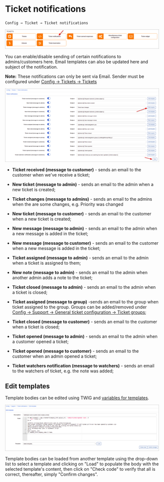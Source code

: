 Ticket notifications
=============
`Config → Ticket → Ticket notifications`

![Notifications icon](icon.png)

You can enable/disable sending of certain notifications to admins/customers here. Email templates can also be updated here and subject of the notification.

**Note:** These notifications can only be sent via Email. Sender must be configured under [Config → Tickets → Tickets](configuration/support/tickets/tickets.md)

![Notifications list](list.png)

- **Ticket received (message to customer)** - sends an email to the customer when we've receive a ticket;

- **New ticket (message to admin)** - sends an email to the admin when a new ticket is created;

- **Ticket changes (message to admins)** - sends an email to the admins when the are some changes, e.g. Priority was changed

- **New ticket (message to customer)** - sends an email to the customer when a new ticket is created;

- **New message (message to admin)** - sends an email to the admin when a new message is added in the ticket;

- **New message (message to customer)** - sends an email to the customer when a new message is added in the ticket;

- **Ticket assigned (message to admin)** - sends an email to the admin when a ticket is assigned to them;

- **New note (message to admin)** - sends an email to the admin when another admin adds a note to the ticket;

- **Ticket closed (message to admin)** - sends an email to the admin when a ticket is closed;

- **Ticket assigned (message to group)** -sends an email to the group when ticket assigned to the group. Groups can be added/removed under [Config → Support → General ticket configuration → Ticket groups](configuration/support/general_ticket_configuration/general_ticket_configuration.md);

- **Ticket closed (message to customer)** - sends an email to the customer when a ticket is closed;

- **Ticket opened (message to admin)** - sends an email to the admin when a customer opened a ticket;

- **Ticket opened (message to customer)** - sends an email to the customer when an admin opened a ticket;

- **Ticket watchers notification (message to watchers)** - sends an email to the watchers of ticket, e.g. the note was added;

## Edit templates

Template bodies can be edited using TWIG and [variables for templates](configuration/system/templates/templates_variables/templates_variables.md).

![Edit template](edit_template.png)

Template bodies can be loaded from another template using the drop-down list to select a template and clicking on "Load" to populate the body with the selected template's content, then click on "Check code" to verify that all is correct, thereafter, simply "Confirm changes".
